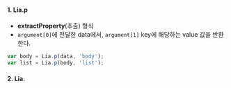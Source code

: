 #### 1. Lia.p

- **extractProperty**(추출) 형식
- `argument[0]`에 전달한 data에서, `argument[1]` key에 해당하는 value 값을 반환한다. 

```javascript
var body = Lia.p(data, 'body');  
var list = Lia.p(body, 'list');
```


#### 2. Lia.